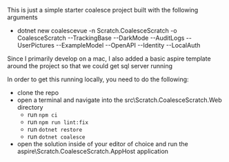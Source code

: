 This is just a simple starter coalesce project built with the following arguments
- dotnet new coalescevue -n Scratch.CoalesceScratch -o CoalesceScratch --TrackingBase --DarkMode --AuditLogs --UserPictures --ExampleModel --OpenAPI --Identity --LocalAuth

Since I primarily develop on a mac, I also added a basic aspire template around the project so that we could get sql server running

In order to get this running locally, you need to do the following:
- clone the repo
- open a terminal and navigate into the src\Scratch.CoalesceScratch.Web directory
  - run ```npm ci```
  - run ```npm run lint:fix```
  - run ```dotnet restore```
  - run ```dotnet coalesce```
- open the solution inside of your editor of choice and run the aspire\Scratch.CoalesceScratch.AppHost application